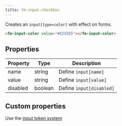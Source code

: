 ```yaml
---
title: fm-input-checkbox
---
```


Creates an `input[type=color]` with effect on forms.

```html preview
<fm-input-color value="#02d365"></fm-input-color>
```

## Properties

| Property | Type    | Description              |
| -------- | ------- | ------------------------ |
| name     | string  | Define `input[name]`     |
| value    | string  | Define `input[value]`    |
| disabled | boolean | Define `input[disabled]` |

## Custom properties

Use the [input token system](#/tokens/input)
